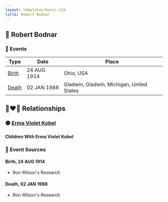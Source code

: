 ```yaml
---
layout: templates/basic.njk
title: Robert Bodnar
---
```

## 🔵 Robert Bodnar

### 📆 Events

Type | Date | Place
------ | ------ | ------
[Birth](#event-0) | 24 AUG 1914 | Ohio, USA
[Death](#event-1) | 02 JAN 1988 | Gladwin, Gladwin, Michigan, United States

## 👩‍❤️‍👨 Relationships

### 🟣 [Erma Violet Kobel](/people/9/97335746)

#### Children With Erma Violet Kobel
### 📰 Event Sources

#### <a id="event-0"></a> Birth, 24 AUG 1914
* Ron Wilson's Research

#### <a id="event-1"></a> Death, 02 JAN 1988
* Ron Wilson's Research